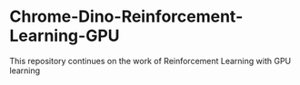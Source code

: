 # Chrome-Dino-Reinforcement-Learning-GPU
This repository continues on the work of Reinforcement Learning with GPU learning
